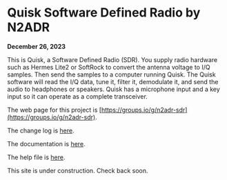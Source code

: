 # Quisk Software Defined Radio by N2ADR
**December 26, 2023**

This is Quisk, a Software Defined Radio (SDR).
You supply radio hardware such as Hermes Lite2 or SoftRock to convert
the antenna voltage to I/Q samples.
Then send the samples to a computer running Quisk.
The Quisk software will read the I/Q data, tune it, filter it,
demodulate it, and send the audio to headphones or speakers.
Quisk has a microphone input and a key input so it can operate as a
complete transceiver.

The web page for this project is  [https://groups.io/g/n2adr-sdr](https://groups.io/g/n2adr-sdr).

The change log is [here](CHANGELOG.txt).

The documentation is [here](http://james.ahlstrom.name/quisk/docs.html).

The help file is [here](http://james.ahlstrom.name/quisk/help.html).

This site is under construction. Check back soon.
